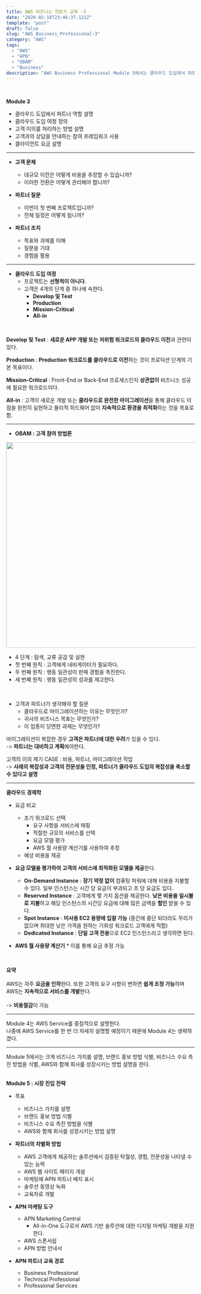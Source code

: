 ```yaml
---
title: AWS 비즈니스 전문가 교육 -3
date: "2020-02-18T23:46:37.121Z"
template: "post"
draft: false
slug: "AWS_Business_Professional-3"
category: "AWS"
tags:
  - "AWS"
  - "APN"
  - "OBAM"
  - "Business"
description: "AWS Business Professional Module 3에서는 클라우드 도입에서 파트너 역할, 클라우드 도입 여정 정의, 고객 이의를 처리하는 방법 등을 설명한다..."
---
```


<br/>

**Module 3**
  * 클라우드 도입에서 파트너 역할 설명
  * 클라우드 도입 여정 정의
  * 고객 이의를 처리하는 방법 설명
  * 고객과의 상담을 안내하는 참여 프레임워크 사용
  * 클라이언트 요금 설명

---

* **고객 문제**
  * 대규모 이전은 어떻게 비용을 추정할 수 있습니까?
  * 이러한 전환은 어떻게 관리해야 합니까?

* **파트너 질문**
  * 이번이 첫 번째 프로젝트입니까?
  * 전체 일정은 어떻게 됩니까?

* **파트너 조치**
  * 목표와 과제를 이해
  * 질문을 기대
  * 경험을 활용

---

* **클라우드 도입 여정**
  * 프로젝트는 **선형적이 아니다**.
  * 고객은 4개의 단계 중 하나에 속한다.
      * **Develop 및 Test** 
      * **Production**
      * **Mission-Critical**
      * **All-in**

<br/>

**Develop 및 Test** : **새로운 APP 개발 또는 저위험 워크로드의 클라우드 이전**과 관련이 있다.<br/>

**Production** : **Production 워크로드를 클라우드로 이전**하는 것이 프로덕션 단계의 기본 목표이다.<br/>

**Mission-Critical** : Front-End or Back-End 프로세스인지 **상관없이** 비즈니스 성공에 필요한 워크로드이다.<br/>

**All-in** : 고객이 새로운 개발 또는 **클라우드로 완전한 마이그레이션**을 통해 클라우드 이점을 완전히 실현하고 물리적 하드웨어 없이 **지속적으로 환경을 최적화**하는 것을 목표로 함.<br/>

---

* **OBAM : 고객 참여 방법론**

<img src="/categoryImage/AWS/OBAM.png" width="550px"><br/>

* 4 단계 : 탐색, 교류 공감 및 실현
* 첫 번째 원칙 : 고객에게 내비게이터가 필요하다.
* 두 번째 원칙 : 행동 일관성이 판매 경험을 촉진한다.
* 세 번째 원칙 : 행동 일관성의 성과를 제고한다.

<br/>

* 고객과 파트너가 생각해야 할 질문
    * 클라우드로 마이그레이션하는 이유는 무엇인가?
    * 귀사의 비즈니스 목표는 무엇인가?
    * 이 업종이 당면한 과제는 무엇인가?

마이그레이션이 복잡한 경우 **고객은 파트너에 대한 우려**가 있을 수 있다.<br/>
-> **파트너는 대비하고 계획**해야한다.

고객의 이의 제기 CASE : 비용, 파트너, 마이그레이션 작업<br/>
-> **사례의 복잡성과 고객의 전문성을 인정, 파트너가 클라우드 도입의 복잡성을 축소할 수 있다고 설명**

---

**클라우드 경제학**

* 요금 비교
    * 초기 워크로드 선택
	  * 요구 사항을 서비스에 매핑
	  * 적절한 규모의 서비스를 선택
	  * 요금 모델 평가
	  * AWS 월 사용량 계산기를 사용하여 추정
  	* 예상 비용을 제공

* **요금 모델을 평가하여 고객의 서비스에 최적화된 모델을 제공**한다.

	* **On-Demand Instance** : **장기 약정 없이** 컴퓨팅 파워에 대해 비용을 지불할 수 있다. 일부 인스턴스는 시간 당 요금이 부과되고 초 당 요금도 있다.
	* **Reserved Instance** : 고객에게 몇 가지 옵션을 제공한다. **낮은 비용을 일시불로 지불**하고 해당 인스턴스의 시간당 요금에 대해 많은 금액을 **할인** 받을 수 있다.
	* **Spot Instance** : **미사용 EC2 용량에 입찰 가능** (중간에 중단 되더라도 무리가 없으며 최대한 낮은 가격을 원하는 기회성 워크로드 고객에게 적합)
	* **Dedicated Instance** : **단일 고객 전용**으로 EC2 인스턴스라고 생각하면 된다.

* **AWS 월 사용량 계산기**
	  * 이를 통해 요금 추정 가능
<br/>

**요약**<br/><br/>
AWS는 자주 **요금을 인하**한다. 또한 고객의 요구 사항이 변하면 **쉽게 조정 가능**하며 AWS는 **지속적으로 서비스를 개발**한다.<br/><br/>
-> **비용절감**이 가능

---

Module 4는 AWS Service를 중점적으로 설명한다.<br/>
나중에 AWS Service를 한 번 더 자세히 설명할 예정이기 때문에 Module 4는 생략하겠다.

---

Module 5에서는 크게 비즈니스 가치를 설명, 브랜드 홍보 방법 식별, 비즈니스 수요 촉진 방법을 식별, AWS와 함께 회사를 성장시키는 방법 설명을 한다.
<br/>
<br/>

**Module 5 : 시장 진입 전략**
  * 목표
      * 비즈니스 가치를 설명
      * 브랜드 홍보 방법 식별
      * 비즈니스 수요 촉진 방법을 식별
      * AWS와 함께 회사를 성장시키는 방법 설명

* **파트너의 차별화 방법**
	- AWS 고객에게 제공하는 솔루션에서 검증된 탁월성, 경험, 전문성을 나타낼 수 있는 능력
	- AWS 웹 사이트 페이지 개설
	- 마케팅에 APN 파트너 배지 표시
	- 솔루션 동영상 녹화
	- 교육자료 개발

* **APN 마케팅 도구**
	- APN Marketing Central 
	    - All-in-One 도구로서 AWS 기반 솔루션에 대한 디지털 마케팅 개발을 지원한다.
	- AWS 스폰서쉽
	- APN 방법 안내서

* **APN 파트너 교육 경로**
	- Business Professional
	- Technical Professional
	- Professional Services
